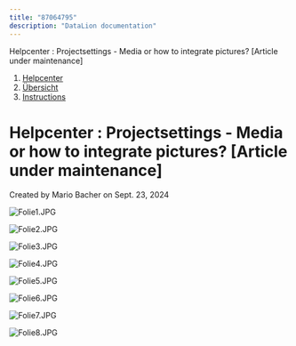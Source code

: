 ```yaml
---
title: "87064795"
description: "DataLion documentation"
---
```


Helpcenter : Projectsettings - Media or how to integrate pictures? \[Article under maintenance\]  

1.  [Helpcenter](index.html)
2.  [Übersicht](2982609.html)
3.  [Instructions](Instructions_85524497.html)

# Helpcenter : Projectsettings - Media or how to integrate pictures? \[Article under maintenance\]

Created by Mario Bacher on Sept. 23, 2024

![Folie1.JPG](/img/86933626.jpg?width=760)

![Folie2.JPG](/img/86933633.jpg?width=760)

![Folie3.JPG](/img/86933639.jpg?width=760)

![Folie4.JPG](/img/86933645.jpg?width=760)

![Folie5.JPG](/img/86933651.jpg?width=760)

![Folie6.JPG](/img/86933657.jpg?width=760)

![Folie7.JPG](/img/86933663.jpg?width=760)

![Folie8.JPG](/img/86933669.jpg?width=760)